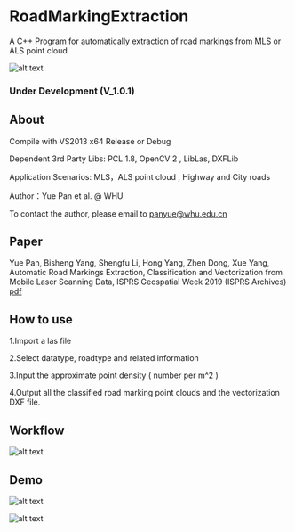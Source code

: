 # RoadMarkingExtraction
A C++ Program for automatically extraction of road markings from MLS or ALS point cloud

![alt text](demo/MLS_demo.gif)

### Under Development (V_1.0.1)

## About
Compile with VS2013 x64 Release or Debug

Dependent 3rd Party Libs:  PCL 1.8, OpenCV 2 , LibLas, DXFLib

Application Scenarios: MLS，ALS point cloud , Highway and City roads

Author：Yue Pan et al. @ WHU 

To contact the author, please email to panyue@whu.edu.cn

## Paper
Yue Pan, Bisheng Yang, Shengfu Li, Hong Yang, Zhen Dong, Xue Yang, Automatic Road Markings Extraction, Classification and Vectorization from Mobile Laser Scanning Data, ISPRS Geospatial Week 2019 (ISPRS Archives) [pdf](https://www.int-arch-photogramm-remote-sens-spatial-inf-sci.net/XLII-2-W13/1089/2019/)

## How to use
1.Import a las file

2.Select datatype, roadtype and related information

3.Input the approximate point density ( number per m^2 )

4.Output all the classified road marking point clouds and the vectorization DXF file.

## Workflow
 ![alt text](demo/Fig1.jpg)

## Demo
 ![alt text](demo/Fig2.jpg)
 
 ![alt text](demo/Fig3.jpg)
 
